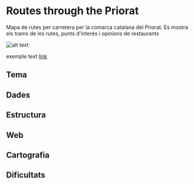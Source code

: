 # Routes through the Priorat
Mapa de rutes per carretera per la comarca catalana del Priorat. Es mostra els trams de les rutes, punts d'interés i opinions de restaurants

![alt text](imatge.jpg)

exemple text [link](http://urv.com)

## Tema

## Dades

## Estructura

## Web

## Cartografia

## Dificultats
